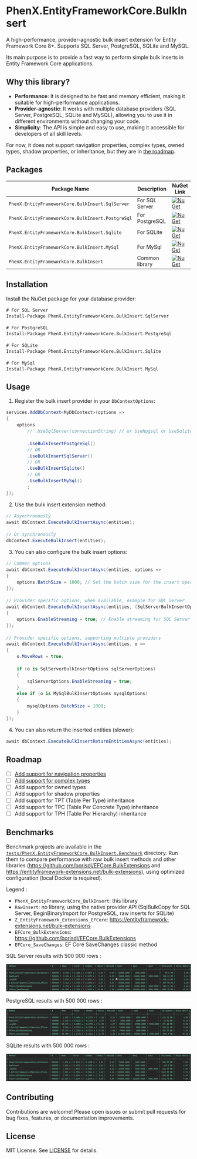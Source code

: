 # PhenX.EntityFrameworkCore.BulkInsert

A high-performance, provider-agnostic bulk insert extension for Entity Framework Core 8+. Supports SQL Server, PostgreSQL, SQLite and MySQL.

Its main purpose is to provide a fast way to perform simple bulk inserts in Entity Framework Core applications.

## Why this library?

- **Performance**: It is designed to be fast and memory efficient, making it suitable for high-performance applications.
- **Provider-agnostic**: It works with multiple database providers (SQL Server, PostgreSQL, SQLite and MySQL), allowing you to use it in different environments without changing your code.
- **Simplicity**: The API is simple and easy to use, making it accessible for developers of all skill levels.

For now, it does not support navigation properties, complex types, owned types, shadow properties, or inheritance,
but they are in [the roadmap](#roadmap).

## Packages

| Package Name                                      | Description    | NuGet Link                                                                                                                                                                     |
|---------------------------------------------------|----------------|--------------------------------------------------------------------------------------------------------------------------------------------------------------------------------|
| `PhenX.EntityFrameworkCore.BulkInsert.SqlServer`  | For SQL Server | [![NuGet](https://img.shields.io/nuget/v/PhenX.EntityFrameworkCore.BulkInsert.SqlServer.svg)](https://www.nuget.org/packages/PhenX.EntityFrameworkCore.BulkInsert.SqlServer)   |
| `PhenX.EntityFrameworkCore.BulkInsert.PostgreSql` | For PostgreSQL | [![NuGet](https://img.shields.io/nuget/v/PhenX.EntityFrameworkCore.BulkInsert.PostgreSql.svg)](https://www.nuget.org/packages/PhenX.EntityFrameworkCore.BulkInsert.PostgreSql) |
| `PhenX.EntityFrameworkCore.BulkInsert.Sqlite`     | For SQLite     | [![NuGet](https://img.shields.io/nuget/v/PhenX.EntityFrameworkCore.BulkInsert.Sqlite.svg)](https://www.nuget.org/packages/PhenX.EntityFrameworkCore.BulkInsert.Sqlite)         |
| `PhenX.EntityFrameworkCore.BulkInsert.MySql`      | For MySql      | [![NuGet](https://img.shields.io/nuget/v/PhenX.EntityFrameworkCore.BulkInsert.Sqlite.svg)](https://www.nuget.org/packages/PhenX.EntityFrameworkCore.BulkInsert.MySql)          |
| `PhenX.EntityFrameworkCore.BulkInsert`            | Common library | [![NuGet](https://img.shields.io/nuget/v/PhenX.EntityFrameworkCore.BulkInsert.svg)](https://www.nuget.org/packages/PhenX.EntityFrameworkCore.BulkInsert)                       |

## Installation

Install the NuGet package for your database provider:

```shell
# For SQL Server
Install-Package PhenX.EntityFrameworkCore.BulkInsert.SqlServer

# For PostgreSQL
Install-Package PhenX.EntityFrameworkCore.BulkInsert.PostgreSql

# For SQLite
Install-Package PhenX.EntityFrameworkCore.BulkInsert.Sqlite

# For MySql
Install-Package PhenX.EntityFrameworkCore.BulkInsert.MySql
```

## Usage

1. Register the bulk insert provider in your `DbContextOptions`:

```csharp
services.AddDbContext<MyDbContext>(options =>
{
    options
        // .UseSqlServer(connectionString) // or UseNpgsql or UseSqlite, as appropriate

        .UseBulkInsertPostgreSql()
        // OR
        .UseBulkInsertSqlServer()
        // OR
        .UseBulkInsertSqlite()
        // OR
        .UseBulkInsertMySql()
        ;
});
```

2. Use the bulk insert extension method:

```csharp
// Asynchronously
await dbContext.ExecuteBulkInsertAsync(entities);

// Or synchronously
dbContext.ExecuteBulkInsert(entities);
```

3. You can also configure the bulk insert options:

```csharp
// Common options
await dbContext.ExecuteBulkInsertAsync(entities, options =>
{
    options.BatchSize = 1000; // Set the batch size for the insert operation, the default value is different for each provider
});

// Provider specific options, when available, example for SQL Server
await dbContext.ExecuteBulkInsertAsync(entities, (SqlServerBulkInsertOptions o) => // <<< here specify the SQL Server options class
{
    options.EnableStreaming = true; // Enable streaming for SQL Server
});

// Provider specific options, supporting multiple providers
await dbContext.ExecuteBulkInsertAsync(entities, o =>
{
    o.MoveRows = true;

    if (o is SqlServerBulkInsertOptions sqlServerOptions)
    {
        sqlServerOptions.EnableStreaming = true;
    }
    else if (o is MySqlBulkInsertOptions mysqlOptions)
    {
        mysqlOptions.BatchSize = 1000;
    }
});
```

4. You can also return the inserted entities (slower):

```csharp
await dbContext.ExecuteBulkInsertReturnEntitiesAsync(entities);
```

## Roadmap

- [ ] [Add support for navigation properties](https://github.com/PhenX/PhenX.EntityFrameworkCore.BulkInsert/issues/2)
- [ ] [Add support for complex types](https://github.com/PhenX/PhenX.EntityFrameworkCore.BulkInsert/issues/3)
- [ ] Add support for owned types
- [ ] Add support for shadow properties
- [ ] Add support for TPT (Table Per Type) inheritance
- [ ] Add support for TPC (Table Per Concrete Type) inheritance
- [ ] Add support for TPH (Table Per Hierarchy) inheritance

## Benchmarks

Benchmark projects are available in the [`tests/PhenX.EntityFrameworkCore.BulkInsert.Benchmark`](tests/PhenX.EntityFrameworkCore.BulkInsert.Benchmark/LibComparator.cs) directory.
Run them to compare performance with raw bulk insert methods and other libraries (https://github.com/borisdj/EFCore.BulkExtensions
and https://entityframework-extensions.net/bulk-extensions), using optimized configuration (local Docker is required).

Legend :
 * `PhenX_EntityFrameworkCore_BulkInsert`: this library
 * `RawInsert`: no library, using the native provider API (SqlBulkCopy for SQL Server, BeginBinaryImport for PostgreSQL, raw inserts for SQLite)
 * `Z_EntityFramework_Extensions_EFCore`: https://entityframework-extensions.net/bulk-extensions
 * `EFCore_BulkExtensions`: https://github.com/borisdj/EFCore.BulkExtensions
 * `EFCore_SaveChanges`: EF Core SaveChanges classic method

SQL Server results with 500 000 rows :

![bench-sqlserver.png](https://raw.githubusercontent.com/PhenX/PhenX.EntityFrameworkCore.BulkInsert/refs/heads/master/images/bench-sqlserver.png)

PostgreSQL results with 500 000 rows :

![bench-postgresql.png](https://raw.githubusercontent.com/PhenX/PhenX.EntityFrameworkCore.BulkInsert/refs/heads/master/images/bench-postgresql.png)

SQLite results with 500 000 rows :

![bench-sqlite.png](https://raw.githubusercontent.com/PhenX/PhenX.EntityFrameworkCore.BulkInsert/refs/heads/master/images/bench-sqlite.png)

## Contributing

Contributions are welcome! Please open issues or submit pull requests for bug fixes, features, or documentation improvements.

## License

MIT License. See [LICENSE](LICENSE) for details.

